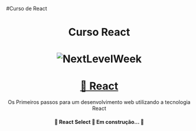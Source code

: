 #Curso de React 
 
 <h1 align="center">Curso React </h1>
  <h1 align="center">
  <img alt="NextLevelWeek" title="Rockseat" src="0.jpg" />
</h1>
 <h1 align="center">
    <a href="https://pt-br.reactjs.org/">🔗 React</a>
</h1>
<p align="center"> Os Primeiros passos para um desenvolvimento web utilizando a tecnologia React</p>
 
 <h4 align="center"> 
	🚧  React Select 🚀 Em construção...  🚧
</h4>

